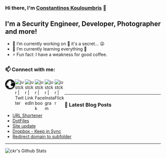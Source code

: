 ### Hi there, I'm [Constantinos Kouloumbris][website] 👋

## I'm a Security Engineer, Developer, Photographer and more!

- 🔭 I’m currently working on 🤫 it's a secret... 😜
- 🌱 I’m currently learning everything 🤣
- ⚡ Fun fact: I have a weakness for good coffee.

### 📫 Connect with me:

[<img align="left" alt="kouloumbris.com" width="32px" src="https://raw.githubusercontent.com/iconic/open-iconic/master/svg/globe.svg" />][website]
[<img align="left" alt="justckr | Twitter" width="32px" src="https://cdn.jsdelivr.net/npm/simple-icons@v3/icons/twitter.svg" />][twitter]
[<img align="left" alt="justckr | LinkedIn" width="32px" src="https://cdn.jsdelivr.net/npm/simple-icons@v3/icons/linkedin.svg" />][linkedin]
[<img align="left" alt="justckr | Facebook" width="32px" src="https://cdn.jsdelivr.net/npm/simple-icons@v3/icons/facebook.svg" />][facebook]
[<img align="left" alt="justckr | Instagram" width="32px" src="https://cdn.jsdelivr.net/npm/simple-icons@v3/icons/instagram.svg" />][instagram]
[<img align="left" alt="justckr | Flickr" width="32px" src="https://cdn.jsdelivr.net/npm/simple-icons@v3/icons/flickr.svg" />][flickr]

<br/><br/>

---

### 📕 Latest Blog Posts
<!-- BLOG-POST-LIST:START -->
- [URL Shortener](https://kouloumbris.com/archives/url-shortener/)
- [DotFiles](https://kouloumbris.com/archives/dotfiles/)
- [Site update](https://kouloumbris.com/archives/site-update/)
- [Dropbox - Keep in Sync](https://kouloumbris.com/archives/dropbox-keep-in-sync/)
- [Redirect domain to subfolder](https://kouloumbris.com/archives/redirect-domain-to-subfolder/)
<!-- BLOG-POST-LIST:END -->

---

<img align="left" alt="ckr's Github Stats" src="https://github-readme-stats.vercel.app/api?username=ckr&show_icons=true&hide_border=true" />

[website]: https://kouloumbris.com
[twitter]: https://twitter.com/justckr
[linkedin]: https://linkedin.com/in/justckr
[facebook]: https://fb.com/justckr
[instagram]: https://instagram.com/justckr
[flickr]: https://www.flickr.com/photos/justckr